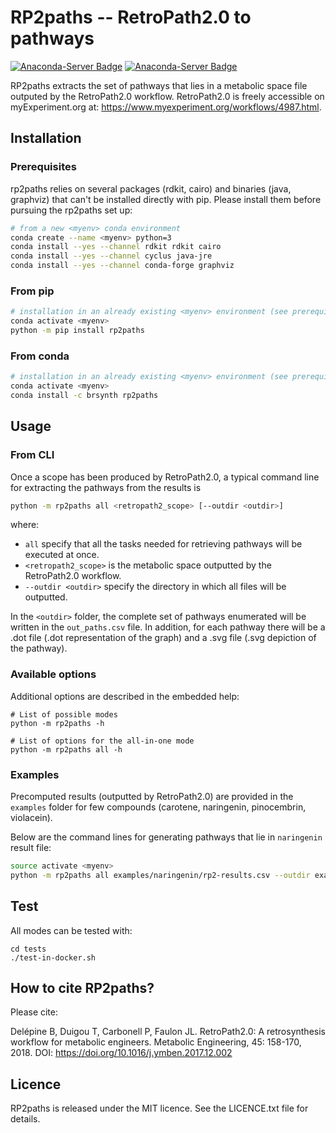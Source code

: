 # RP2paths -- RetroPath2.0 to pathways

[![Anaconda-Server Badge](https://anaconda.org/brsynth/rp2paths/badges/latest_release_date.svg)](https://anaconda.org/brsynth/rp2paths)
[![Anaconda-Server Badge](https://anaconda.org/brsynth/rp2paths/badges/version.svg)](https://anaconda.org/brsynth/rp2paths)

RP2paths extracts the set of pathways that lies in a metabolic space file outputed by the RetroPath2.0 workflow. RetroPath2.0 is freely accessible on myExperiment.org at: https://www.myexperiment.org/workflows/4987.html.

## Installation

### Prerequisites

rp2paths relies on several packages (rdkit, cairo) and binaries (java, graphviz) that can't be installed directly with pip. Please install them before pursuing the rp2paths set up:

```bash
# from a new <myenv> conda environment
conda create --name <myenv> python=3
conda install --yes --channel rdkit rdkit cairo
conda install --yes --channel cyclus java-jre
conda install --yes --channel conda-forge graphviz
```


### From pip
```bash
# installation in an already existing <myenv> environment (see prerequisites)
conda activate <myenv>
python -m pip install rp2paths
```

### From conda
```bash
# installation in an already existing <myenv> environment (see prerequisites)
conda activate <myenv>
conda install -c brsynth rp2paths
```

## Usage

### From CLI

Once a scope has been produced by RetroPath2.0, a typical command line for extracting the pathways from the results is

```bash
python -m rp2paths all <retropath2_scope> [--outdir <outdir>]
```

where:
- `all` specify that all the tasks needed for retrieving pathways will be executed at once.
- `<retropath2_scope>` is the metabolic space outputted by the RetroPath2.0 workflow.
- `--outdir <outdir>` specify the directory in which all files will be outputted.

In the `<outdir>` folder, the complete set of pathways enumerated will be written in the `out_paths.csv` file. In addition, for each pathway there will be a .dot file (.dot representation of the graph) and a .svg file (.svg depiction of the pathway).

### Available options

Additional options are described in the embedded help:
```
# List of possible modes
python -m rp2paths -h

# List of options for the all-in-one mode
python -m rp2paths all -h
```

### Examples

Precomputed results (outputted by RetroPath2.0) are provided in the `examples` folder for few compounds (carotene, naringenin, pinocembrin, violacein).

Below are the command lines for generating pathways that lie in `naringenin` result file:

```bash
source activate <myenv>
python -m rp2paths all examples/naringenin/rp2-results.csv --outdir examples/naringenin/outdir
````


## Test

All modes can be tested with:
```
cd tests
./test-in-docker.sh
```



## How to cite RP2paths?
Please cite:

Delépine B, Duigou T, Carbonell P, Faulon JL. RetroPath2.0: A retrosynthesis workflow for metabolic engineers. Metabolic Engineering, 45: 158-170, 2018. DOI: https://doi.org/10.1016/j.ymben.2017.12.002

## Licence
RP2paths is released under the MIT licence. See the LICENCE.txt file for details.
